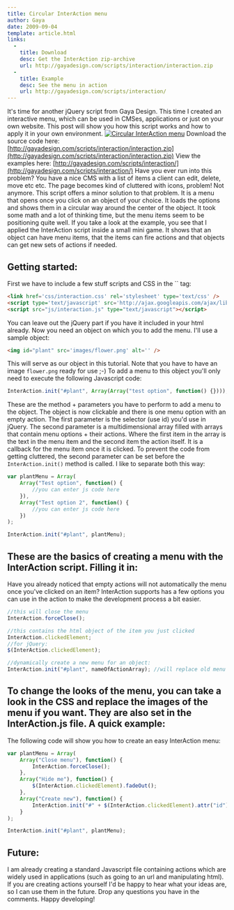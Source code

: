 ```yaml
---
title: Circular InterAction menu
author: Gaya
date: 2009-09-04
template: article.html
links:
  -
    title: Download
    desc: Get the InterAction zip-archive
    url: http://gayadesign.com/scripts/interaction/interaction.zip
  -
    title: Example
    desc: See the menu in action
    url: http://gayadesign.com/scripts/interaction/
---
```

It's time for another jQuery script from Gaya Design. This time I created an interactive menu, which can be used in CMSes, applications or just on your own website. This post will show you how this script works and how to apply it in your own environment. [![Circular InterAction menu](/articles/interactionpost.jpg "Circular InterAction menu")](http://www.gayadesign.com/diy/circular-interaction-menu/)<span id="more-475"></span> Download the source code here: [http://gayadesign.com/scripts/interaction/interaction.zip](http://gayadesign.com/scripts/interaction/interaction.zip) View the examples here: [http://gayadesign.com/scripts/interaction/](http://gayadesign.com/scripts/interaction/) Have you ever run into this problem? You have a nice CMS with a list of items a client can edit, delete, move etc etc. The page becomes kind of cluttered with icons, problem! Not anymore. This script offers a minor solution to that problem. It is a menu that opens once you click on an object of your choice. It loads the options and shows them in a circular way around the center of the object. It took some math and a lot of thinking time, but the menu items seem to be positioning quite well. If you take a look at the example, you see that I applied the InterAction script inside a small mini game. It shows that an object can have menu items, that the items can fire actions and that objects can get new sets of actions if needed.

Getting started:
----------------

 First we have to include a few stuff scripts and CSS in the `` tag: 
```html
<link href='css/interaction.css' rel='stylesheet' type='text/css' />
<script type='text/javascript' src='http://ajax.googleapis.com/ajax/libs/jquery/1.3/jquery.min.js'></script>
<script src="js/interaction.js" type="text/javascript"></script>
```
 You can leave out the jQuery part if you have it included in your html already. Now you need an object on which you to add the menu. I'll use a sample object: 
```html
<img id="plant" src='images/flower.png' alt='' />
```
 This will serve as our object in this tutorial. Note that you have to have an image `flower.png` ready for use ;-) To add a menu to this object you'll only need to execute the following Javascript code: 
```javascript
InterAction.init("#plant", Array(Array("test option", function() {})));
```
 These are the method + parameters you have to perform to add a menu to the object. The object is now clickable and there is one menu option with an empty action. The first parameter is the selector (use id) you'd use in jQuery. The second parameter is a multidimensional array filled with arrays that contain menu options + their actions. Where the first item in the array is the text in the menu item and the second item the action itself. It is a callback for the menu item once it is clicked. To prevent the code from getting cluttered, the second parameter can be set before the `InterAction.init()` method is called. I like to separate both this way: 
```javascript
var plantMenu = Array(
    Array("Test option", function() {
        //you can enter js code here
    }),
    Array("Test option 2", function() {
        //you can enter js code here
    })
);

InterAction.init("#plant", plantMenu);
```
 These are the basics of creating a menu with the InterAction script. Filling it in:
--------------

 Have you already noticed that empty actions will not automatically the menu once you've clicked on an item? InterAction supports has a few options you can use in the action to make the development process a bit easier. 
```javascript
//this will close the menu
InterAction.forceClose();

//this contains the html object of the item you just clicked
InterAction.clickedElement;
//for jQuery:
$(InterAction.clickedElement);

//dynamically create a new menu for an object:
InterAction.init("#plant", nameOfActionArray); //will replace old menu if one exists
```
 To change the looks of the menu, you can take a look in the CSS and replace the images of the menu if you want. They are also set in the InterAction.js file. A quick example:
----------------

 The following code will show you how to create an easy InterAction menu: 
```javascript
var plantMenu = Array(
    Array("Close menu"), function() {
        InterAction.forceClose();
    },
    Array("Hide me"), function() {
        $(InterAction.clickedElement).fadeOut();
    },
    Array("Create new"), function() {
        InterAction.init("#" + $(InterAction.clickedElement).attr("id"), plantMenu);
    }
);

InterAction.init("#plant", plantMenu);
```
 Future:
-------

 I am already creating a standard Javascript file containing actions which are widely used in applications (such as going to an url and manipulating html). If you are creating actions yourself I'd be happy to hear what your ideas are, so I can use them in the future. Drop any questions you have in the comments. Happy developing!
